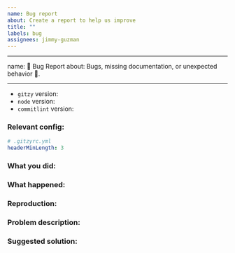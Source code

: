 ```yaml
---
name: Bug report
about: Create a report to help us improve
title: ""
labels: bug
assignees: jimmy-guzman
---
```


---

name: 🐛 Bug Report
about: Bugs, missing documentation, or unexpected behavior 🤔.

---

- `gitzy` version:
- `node` version:
- `commitlint` version:

### Relevant config:

```yml
# .gitzyrc.yml
headerMinLength: 3
```

### What you did:

### What happened:

### Reproduction:

### Problem description:

### Suggested solution:

